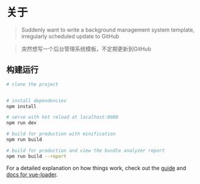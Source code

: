 # 关于

> Suddenly want to write a background management system template, irregularly scheduled update to GitHub

> 突然想写一个后台管理系统模板，不定期更新到GitHub



## 构建运行

``` bash
# clone the project


# install dependencies
npm install

# serve with hot reload at localhost:8080
npm run dev

# build for production with minification
npm run build

# build for production and view the bundle analyzer report
npm run build --report
```

For a detailed explanation on how things work, check out the [guide](http://vuejs-templates.github.io/webpack/) and [docs for vue-loader](http://vuejs.github.io/vue-loader).
